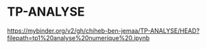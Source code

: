 # TP-ANALYSE
https://mybinder.org/v2/gh/chiheb-ben-jemaa/TP-ANALYSE/HEAD?filepath=tp1%20analyse%20numerique%20.ipynb
